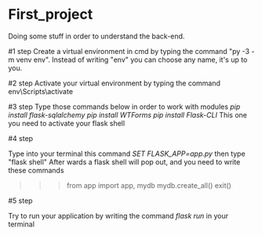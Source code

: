 # First_project
Doing some stuff in order to understand the back-end.

#1 step
Create a virtual environment in cmd by typing the command "py -3 -m venv env". Instead of writing "env" you can choose any name, it's up to you.

#2 step
Activate your virtual environment by typing the command env\Scripts\activate

#3 step
Type those commands below in order to work with modules
*pip install flask-sqlalchemy*
*pip install WTForms*
*pip install Flask-CLI* This one you need to activate your flask shell

#4 step

Type into your terminal this command *SET FLASK_APP=app.py*
then type "flask shell"
After wards a flask shell will pop out, and you need to write these commands

>>> from app import app, mydb
>>> mydb.create_all()
>>> exit()

#5 step 

Try to run your application by writing the command *flask run* in your terminal
